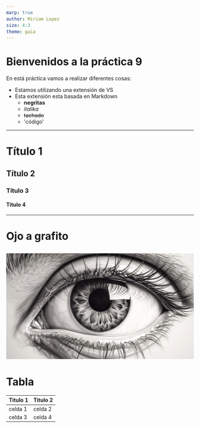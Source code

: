 ```yaml
---
marp: true 
author: Miriam Lopez
size: 4:3
theme: gaia 
---
```

# Bienvenidos a la práctica 9
En está práctica vamos a realizar diferentes cosas: 
- Estamos utilizando una extensión de VS
- Esta extensión esta basada en Markdown
    - **negritas**
    - *italika*
    - ~~tachado~~
    - 'código'
---
# Título 1
## Título 2
### Título 3
#### Título 4
---
# Ojo a grafito
![width:800px](Iamgen.jpg)
---
# Tabla 
|Titulo 1|Titulo 2|
|---|---|
|celda 1|celda 2|
|celda 3|celda 4|
 
[comment]: <> (This is a comment, it will not be include) 